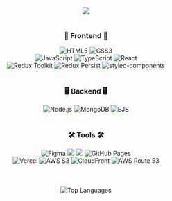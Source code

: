 <div align="center">
  <img src="https://github.com/user-attachments/assets/32e52ea4-e20a-41a9-b485-037444af42ee"/>
</div>

<br>

<h3 align="center">🎨 Frontend 🎨</h3>
<div align="center">
  <img src="https://img.shields.io/badge/HTML5-%23E34F26.svg?&style=for-the-badge&logo=html5&logoColor=white" alt="HTML5" />
  <img src="https://img.shields.io/badge/-CSS3-1572B6?logo=css3&logoColor=white&style=for-the-badge" alt="CSS3" />
</div>
<div align="center">
  <img src="https://img.shields.io/badge/JavaScript-%23F7DF1E.svg?&style=for-the-badge&logo=javascript&logoColor=black" alt="JavaScript" />
  <img src="https://img.shields.io/badge/TypeScript-%23007ACC.svg?style=for-the-badge&logo=typescript&logoColor=white" alt="TypeScript" />  
  <img src="https://img.shields.io/badge/React-%2361DAFB.svg?&style=for-the-badge&logo=react&logoColor=white" alt="React" />      
</div>
<div align="center">
  <img src="https://img.shields.io/badge/Redux_Toolkit-%23834383.svg?style=for-the-badge&logo=redux&logoColor=white" alt="Redux Toolkit" />
  <img src="https://img.shields.io/badge/Redux%20Persist-764ABC?style=for-the-badge&logo=redux&logoColor=white" alt="Redux Persist" />  
  <img src="https://img.shields.io/badge/styled--components-DB7093?style=for-the-badge&logo=styled-components&logoColor=white" alt="styled-components" />  
</div>

<br>

<h3 align="center">🖥 Backend 🖥</h3>
<div align="center">
  <img src="https://img.shields.io/badge/Node.js-339933?style=for-the-badge&logo=nodedotjs&logoColor=white" alt="Node.js" />    
  <img src="https://img.shields.io/badge/MongoDB-%234ea94b.svg?&style=for-the-badge&logo=mongodb&logoColor=white" alt="MongoDB" />
  <img src="https://img.shields.io/badge/EJS-4C8BF5?style=for-the-badge&logo=ejs&logoColor=white" alt="EJS" />
</div>

<br>

<h3 align="center">🛠 Tools 🛠</h3>
<div align="center">
  <img src="https://img.shields.io/badge/Figma-F24E1E?style=for-the-badge&logo=figma&logoColor=white" alt="Figma" />    
  <img src="https://img.shields.io/badge/git-F05033.svg?style=for-the-badge&logo=git&logoColor=white" />
  <img src="https://img.shields.io/badge/github-181717.svg?style=for-the-badge&logo=github&logoColor=white" />
  <img src="https://img.shields.io/badge/GitHub%20Pages-222222?style=for-the-badge&logo=github&logoColor=white" alt="GitHub Pages" />    
</div>
<div align="center">
  <img src="https://img.shields.io/badge/Vercel-000000?style=for-the-badge&logo=vercel&logoColor=white" alt="Vercel" />
  <img src="https://img.shields.io/badge/AWS%20S3-569A31?style=for-the-badge&logo=aws&logoColor=white" alt="AWS S3" />
  <img src="https://img.shields.io/badge/AWS%20CloudFront-F3A900?style=for-the-badge&logo=amazoncloudfront&logoColor=000000" alt="CloudFront" />
  <img src="https://img.shields.io/badge/AWS%20Route%2053-FF9900?style=for-the-badge&logo=amazonaws&logoColor=white" alt="AWS Route 53" />
</div>

<br>
<br>
<br>

<div align="center">
  <a>
    <img src="https://github-readme-stats.vercel.app/api/top-langs/?username=vaiice&layout=compact&hide=jupyter%20notebook" alt="Top Languages" />
  </a>
</div>

<br>
<br>
<br>

